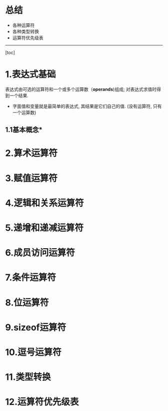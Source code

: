 # 总结

* 各种运算符
* 各种类型转换
* 运算符优先级表

---

[toc]

# 1.表达式基础

表达式由可选的运算符和一个或多个运算数（**operands**)组成; 对表达式求值时得到一个结果.

* 字面值和变量就是最简单的表达式, 其结果是它们自己的值. (没有运算符, 只有一个运算数)

## 1.1基本概念*



# 2.算术运算符

# 3.赋值运算符

# 4.逻辑和关系运算符

# 5.递增和递减运算符

# 6.成员访问运算符

# 7.条件运算符

# 8.位运算符

# 9.sizeof运算符

# 10.逗号运算符

# 11.类型转换

# 12.运算符优先级表